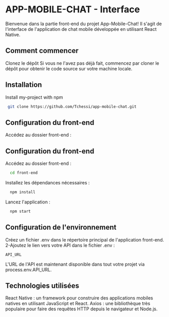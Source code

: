 
# APP-MOBILE-CHAT - Interface

Bienvenue dans la partie front-end du projet App-Mobile-Chat! Il s'agit de l'interface de l'application de chat mobile développée en utilisant React Native.


## Comment commencer

Clonez le dépôt
Si vous ne l'avez pas déjà fait, commencez par cloner le dépôt pour obtenir le code source sur votre machine locale.
## Installation

Install my-project with npm

```bash
 git clone https://github.com/Tchessi/app-mobile-chat.git

```
    
## Configuration du front-end
Accédez au dossier front-end :
## Configuration du front-end

Accédez au dossier front-end :

```bash
  cd front-end
```

Installez les dépendances nécessaires :
```bash
  npm install
```

Lancez l'application :
```bash
  npm start
```

## Configuration de l'environnement

Créez un fichier .env dans le répertoire principal de l'application front-end. 2-Ajoutez le lien vers votre API dans le fichier .env :

`API_URL`

L'URL de l'API est maintenant disponible dans tout votre projet via process.env.API_URL.


## Technologies utilisées

React Native : un framework pour construire des applications mobiles natives en utilisant JavaScript et React.
Axios : une bibliothèque très populaire pour faire des requêtes HTTP depuis le navigateur et Node.js.